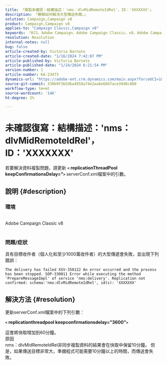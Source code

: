 ```yaml
---
title: 「複製未確認：結構描述：'nms：dlvMidRemoteIdRel'，ID：'XXXXXXX'」
description: 「瞭解如何解決大型傳送失敗。」
solution: Campaign,Campaign v8
product: Campaign,Campaign v8
applies-to: "Campaign Classic,Campaign v8"
keywords: 「KCS、Adobe Campaign、Adobe Campaign Classic、v8、Adobe Campaign Classic v8、傳送失敗並出現「複製未確認：結構描述」:nms:dlvMidRemoteIdRel， id： xxxxxx``
resolution: Resolution
internal-notes: null
bug: false
article-created-by: Victoria Barnato
article-created-date: "1/16/2024 7:42:07 PM"
article-published-by: Victoria Barnato
article-published-date: "1/24/2024 6:21:54 PM"
version-number: 1
article-number: KA-23473
dynamics-url: "https://adobe-ent.crm.dynamics.com/main.aspx?forceUCI=1&pagetype=entityrecord&etn=knowledgearticle&id=f17f594f-a7b4-ee11-a569-6045bd006704"
source-git-commit: 330b9f3b5dba4958a74e2aa6e6047ace39d8c880
workflow-type: tm+mt
source-wordcount: '146'
ht-degree: 2%

---
```


# 未確認復寫：結構描述：&#39;nms：dlvMidRemoteIdRel&#39;，ID：&#39;XXXXXXX&#39;


若要解決資料複製問題，請更新 <b>`<` replicationThreadPool keepConfirmationsDelay=&quot;`>` </b> serverConf.xml檔案中的引數。

## 說明 {#description}


### 環境

<br>Adobe Campaign Classic v8<br><br>

### 問題/症狀

具有目標收件者（個人化和至少1000萬收件者）的大型傳遞會失敗，並出現下列錯誤：

`The delivery has failed XSV-350122 An error occurred and the process has been stopped. SOP-330011 Error while executing the method 'PrepareMessageImpl' of service 'nms:delivery'. Replication not confirmed: schema:'nms:dlvMidRemoteIdRel', id(s): 'XXXXXXX'`


## 解決方法 {#resolution}


更新serverConf.xml檔案中的下列引數：

<b>`<` replicationthreadpool keepconfirmationsdelay=&quot;3600&quot;`>` </b>

這會將快取增加到60分鐘。
<br>原因<br>
nms：dlvMidRemoteIdRel非同步複製資料的結果會在快取中保留10分鐘。 但是，如果傳送目標非常大，準備程式可能需要10分鐘以上的時間，而傳送會失敗。
